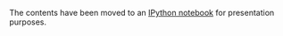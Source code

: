 The contents have been moved to an [IPython notebook](https://github.com/petermuehlbacher/notes/blob/master/notes.ipynb) for presentation purposes.
